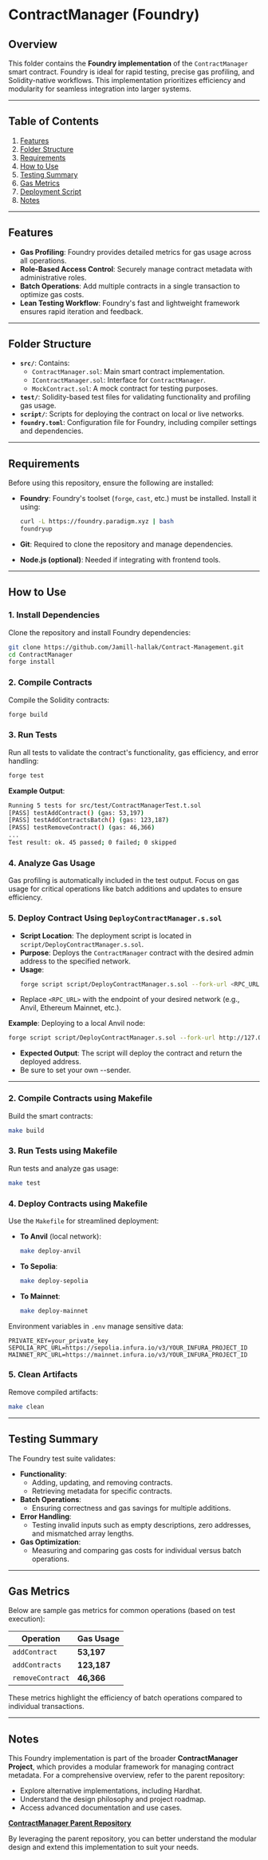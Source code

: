 
# ContractManager (Foundry)

## Overview

This folder contains the **Foundry implementation** of the `ContractManager` smart contract. Foundry is ideal for rapid testing, precise gas profiling, and Solidity-native workflows. This implementation prioritizes efficiency and modularity for seamless integration into larger systems.

---

## Table of Contents

1. [Features](#features)
2. [Folder Structure](#folder-structure)
3. [Requirements](#requirements)
4. [How to Use](#how-to-use)
5. [Testing Summary](#testing-summary)
6. [Gas Metrics](#gas-metrics)
7. [Deployment Script](#deployment-script)
8. [Notes](#notes)

---

## Features

- **Gas Profiling**: Foundry provides detailed metrics for gas usage across all operations.
- **Role-Based Access Control**: Securely manage contract metadata with administrative roles.
- **Batch Operations**: Add multiple contracts in a single transaction to optimize gas costs.
- **Lean Testing Workflow**: Foundry's fast and lightweight framework ensures rapid iteration and feedback.

---

## Folder Structure

- **`src/`**: Contains:
  - `ContractManager.sol`: Main smart contract implementation.
  - `IContractManager.sol`: Interface for `ContractManager`.
  - `MockContract.sol`: A mock contract for testing purposes.
- **`test/`**: Solidity-based test files for validating functionality and profiling gas usage.
- **`script/`**: Scripts for deploying the contract on local or live networks.
- **`foundry.toml`**: Configuration file for Foundry, including compiler settings and dependencies.

---

## Requirements

Before using this repository, ensure the following are installed:

- **Foundry**: Foundry's toolset (`forge`, `cast`, etc.) must be installed. Install it using:
  ```bash
  curl -L https://foundry.paradigm.xyz | bash
  foundryup
  ```

- **Git**: Required to clone the repository and manage dependencies.
- **Node.js (optional)**: Needed if integrating with frontend tools.

---

## How to Use

### 1. Install Dependencies

Clone the repository and install Foundry dependencies:

```bash
git clone https://github.com/Jamill-hallak/Contract-Management.git
cd ContractManager
forge install
```

### 2. Compile Contracts

Compile the Solidity contracts:

```bash
forge build
```

### 3. Run Tests

Run all tests to validate the contract's functionality, gas efficiency, and error handling:

```bash
forge test
```

**Example Output**:
```bash
Running 5 tests for src/test/ContractManagerTest.t.sol
[PASS] testAddContract() (gas: 53,197)
[PASS] testAddContractsBatch() (gas: 123,187)
[PASS] testRemoveContract() (gas: 46,366)
...
Test result: ok. 45 passed; 0 failed; 0 skipped
```

### 4. Analyze Gas Usage

Gas profiling is automatically included in the test output. Focus on gas usage for critical operations like batch additions and updates to ensure efficiency.

### 5. Deploy Contract Using `DeployContractManager.s.sol`

- **Script Location**: The deployment script is located in `script/DeployContractManager.s.sol`.
- **Purpose**: Deploys the `ContractManager` contract with the desired admin address to the specified network.
- **Usage**:
  ```bash
  forge script script/DeployContractManager.s.sol --fork-url <RPC_URL> --broadcast
  ```
- Replace `<RPC_URL>` with the endpoint of your desired network (e.g., Anvil, Ethereum Mainnet, etc.).

**Example**: Deploying to a local Anvil node:
```bash
forge script script/DeployContractManager.s.sol --fork-url http://127.0.0.1:8545 --broadcast
```

- **Expected Output**: The script will deploy the contract and return the deployed address.
- Be sure to set your own --sender.

---

### 2. Compile Contracts using Makefile

Build the smart contracts:
```bash
make build
```

### 3. Run Tests using Makefile

Run tests and analyze gas usage:
```bash
make test
```

### 4. Deploy Contracts using Makefile

Use the `Makefile` for streamlined deployment:
- **To Anvil** (local network):
  ```bash
  make deploy-anvil
  ```
- **To Sepolia**:
  ```bash
  make deploy-sepolia
  ```
- **To Mainnet**:
  ```bash
  make deploy-mainnet
  ```

Environment variables in `.env` manage sensitive data:
```env
PRIVATE_KEY=your_private_key
SEPOLIA_RPC_URL=https://sepolia.infura.io/v3/YOUR_INFURA_PROJECT_ID
MAINNET_RPC_URL=https://mainnet.infura.io/v3/YOUR_INFURA_PROJECT_ID
```

### 5. Clean Artifacts

Remove compiled artifacts:
```bash
make clean
```

---
## Testing Summary

The Foundry test suite validates:

- **Functionality**:
  - Adding, updating, and removing contracts.
  - Retrieving metadata for specific contracts.
- **Batch Operations**:
  - Ensuring correctness and gas savings for multiple additions.
- **Error Handling**:
  - Testing invalid inputs such as empty descriptions, zero addresses, and mismatched array lengths.
- **Gas Optimization**:
  - Measuring and comparing gas costs for individual versus batch operations.

---

## Gas Metrics

Below are sample gas metrics for common operations (based on test execution):

| Operation          | Gas Usage   |
|---------------------|-------------|
| `addContract`      | **53,197**  |
| `addContracts`     | **123,187** |
| `removeContract`   | **46,366**  |

These metrics highlight the efficiency of batch operations compared to individual transactions.

---

## Notes

This Foundry implementation is part of the broader **ContractManager Project**, which provides a modular framework for managing contract metadata. For a comprehensive overview, refer to the parent repository:

- Explore alternative implementations, including Hardhat.
- Understand the design philosophy and project roadmap.
- Access advanced documentation and use cases.

[**ContractManager Parent Repository**](https://github.com/Jamill-hallak/Contract-Management)

By leveraging the parent repository, you can better understand the modular design and extend this implementation to suit your needs.
